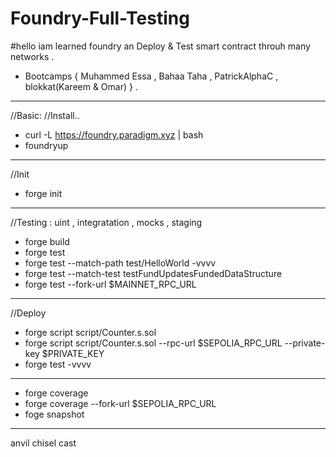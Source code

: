 # Foundry-Full-Testing
#hello 
iam learned foundry an Deploy & Test smart contract throuh many networks .
-  Bootcamps { Muhammed Essa , Bahaa Taha , PatrickAlphaC , blokkat(Kareem & Omar) }  .

--------------------------------------

//Basic:
//Install..
-  curl -L https://foundry.paradigm.xyz | bash
-  foundryup

-------------------------------
 //Init
 - forge init

-------------------------------
 //Testing :  uint , integratation ,  mocks , staging
 
-  forge build
-  forge test
-  forge test --match-path test/HelloWorld -vvvv
-  forge test --match-test testFundUpdatesFundedDataStructure
-  forge test --fork-url $MAINNET_RPC_URL
--------------------------
//Deploy

-  forge script  script/Counter.s.sol
-  forge script  script/Counter.s.sol --rpc-url $SEPOLIA_RPC_URL   --private-key  $PRIVATE_KEY
-  forge test -vvvv
---------------

-  forge coverage
-  forge coverage --fork-url $SEPOLIA_RPC_URL
-  foge snapshot


------------

anvil 
chisel
cast



